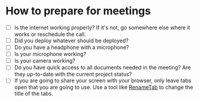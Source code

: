 # How to prepare for meetings

- [ ] Is the internet working properly? If it's not, go somewhere else where it works or reschedule the call.
- [ ] Did you deploy whatever should be deployed?
- [ ] Do you have a headphone with a microphone?
- [ ] Is your microphone working?
- [ ] Is your camera working?
- [ ] Do you have quick access to all documents needed in the meeting? Are they up-to-date with the current project status?
- [ ] If you are going to share your screen with your browser, only leave tabs open that you are going to use. Use a tool like [RenameTab](https://chrome.google.com/webstore/detail/renametab/mkailnbloeepkajmoblllhhhckpbbncg) to change the title of the tabs.
